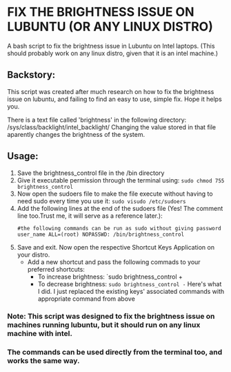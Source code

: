 # FIX THE BRIGHTNESS ISSUE ON LUBUNTU (OR ANY LINUX DISTRO)
A bash script to fix the brightness issue in Lubuntu on Intel laptops. (This should probably work on any linux distro, given that it is an intel machine.)

## Backstory:

This script was created after much research on how to fix the brightness issue on lubuntu, and failing to find an easy to use, simple fix.
Hope it helps you.

There is a text file called 'brightness' in the following directory:
/sys/class/backlight/intel_backlight/
Changing the value stored in that file aparently changes the brightness of the system.

## Usage:

1. Save the brightness_control file in the /bin directory
2. Give it executable permission through the terminal using:
    `sudo chmod 755 brightness_control`
3. Now open the sudoers file to make the file execute without having to need sudo every time you use it:
    `sudo visudo /etc/sudoers`
4. Add the following lines at the end of the sudoers file (Yes! The comment line too.Trust me, it will serve as a reference later.):
    ```
    #the following commands can be run as sudo without giving password
    user_name ALL=(root) NOPASSWD: /bin/brightness_control
    ```
5. Save and exit. Now open the respective Shortcut Keys Application on your distro.
    * Add a new shortcut and pass the following commads to your preferred shortcuts:
      - To increase brightness: `sudo brightness_control +
      - To decrease brightness: `sudo brightness_control -`
    Here's what I did. I just replaced the existing keys' associated commands with appropriate command from above

### Note: This script was designed to fix the brightness issue on machines running lubuntu, but it should run on any linux machine with intel.
### The commands can be used directly from the terminal too, and works the same way.
